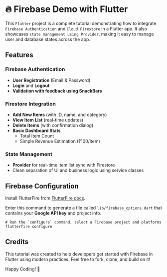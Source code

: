 # 🔥 Firebase Demo with Flutter

This `Flutter` project is a complete tutorial demonstrating how to integrate `Firebase Authentication` and `Cloud Firestore` in a Flutter app. It also showcases `state management using Provider`, making it easy to manage user and database states across the app.


## Features

### Firebase Authentication
- **User Registration** (Email & Password)
- **Login** and **Logout**
- **Validation with feedback using SnackBars**

### Firestore Integration
- **Add New Items** (with ID, name, and category)
- **View Item List** (real-time updates)
- **Delete Items** (with confirmation dialog)
- **Basic Dashboard Stats**
  - Total Item Count
  - Simple Revenue Estimation (₹100/item)

### State Management
- **Provider** for real-time item list sync with Firestore
- Clean separation of UI and business logic using service classes



## Firebase Configuration
Install FlutterFire from [FlutterFire docs](https://firebase.flutter.dev/docs/overview/).

Enter this command to generate a file called `lib/firebase_options.dart` that contains your **Google API key** and project info.
```
# Run the `configure` command, select a Firebase project and platforms
flutterfire configure
```


## Credits
This tutorial was created to help developers get started with Firebase in Flutter using modern practices.
Feel free to fork, clone, and build on it!

Happy Coding! 🚀